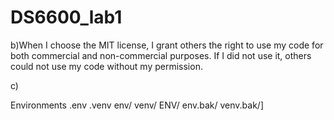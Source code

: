 # DS6600_lab1

b)When I choose the MIT license, I grant others the right to use my code for both commercial and non-commercial purposes. If I did not use it, others could not use my code without my permission.


c)

Environments
.env
.venv
env/
venv/
ENV/
env.bak/
venv.bak/]

